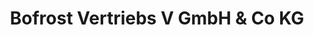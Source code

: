 ---
title: "Bofrost Vertriebs V GmbH & Co KG"
url: /kalsdorf-bei-graz/bofrost-vertriebs-v-gmbh-und-co-kg/
shop: Tiefkühl
---